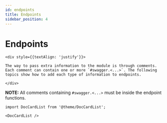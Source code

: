 ```yaml
---
id: endpoints
title: Endpoints
sidebar_position: 4
---
```


# Endpoints

```mdx-code-block
<div style={{textAlign: 'justify'}}>

The way to pass extra information to the module is through comments. Each comment can contain one or more `#swagger.<...>`. The following topics show how to add each type of information to endpoints.

</div>
```

**NOTE:** All comments containing `#swagger.<...>` must be inside the endpoint functions.

```mdx-code-block
import DocCardList from '@theme/DocCardList';

<DocCardList />
```
